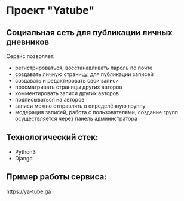 # Проект "Yatube"
## Cоциальная сеть для публикации личных дневников  
Сервис позволяет:
- регистрироваться, восстанавливать пароль по почте
- создавать личную страницу, для публикации записей
- создавать и редактировать свои записи
- просматривать страницы других авторов
- комментировать записи других авторов
- подписываться на авторов
- записи можно отправлять в определённую группу
- модерация записей, работа с пользователями, создание групп осуществляется через панель администратора

## Технологический стек:
- Python3
- Django

## Пример работы сервиса:
https://ya-tube.ga
